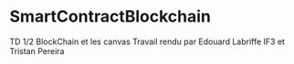 # SmartContractBlockchain
TD 1/2 BlockChain et les canvas
Travail rendu par Edouard Labriffe IF3 et Tristan Pereira
